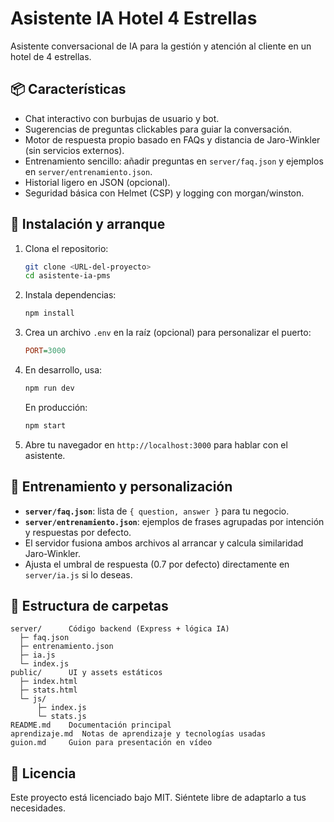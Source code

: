# Asistente IA Hotel 4 Estrellas

Asistente conversacional de IA para la gestión y atención al cliente en un hotel de 4 estrellas.

## 📦 Características

- Chat interactivo con burbujas de usuario y bot.
- Sugerencias de preguntas clickables para guiar la conversación.
- Motor de respuesta propio basado en FAQs y distancia de Jaro-Winkler (sin servicios externos).
- Entrenamiento sencillo: añadir preguntas en `server/faq.json` y ejemplos en `server/entrenamiento.json`.
- Historial ligero en JSON (opcional).
- Seguridad básica con Helmet (CSP) y logging con morgan/winston.

## 🚀 Instalación y arranque

1. Clona el repositorio:

   ```bash
   git clone <URL-del-proyecto>
   cd asistente-ia-pms
   ```

2. Instala dependencias:

   ```bash
   npm install
   ```

3. Crea un archivo `.env` en la raíz (opcional) para personalizar el puerto:

   ```ini
   PORT=3000
   ```

4. En desarrollo, usa:

   ```bash
   npm run dev
   ```

   En producción:

   ```bash
   npm start
   ```

5. Abre tu navegador en `http://localhost:3000` para hablar con el asistente.

## 🔧 Entrenamiento y personalización

- **`server/faq.json`**: lista de `{ question, answer }` para tu negocio.
- **`server/entrenamiento.json`**: ejemplos de frases agrupadas por intención y respuestas por defecto.
- El servidor fusiona ambos archivos al arrancar y calcula similaridad Jaro-Winkler.
- Ajusta el umbral de respuesta (0.7 por defecto) directamente en `server/ia.js` si lo deseas.

## 📂 Estructura de carpetas

```
server/      Código backend (Express + lógica IA)
  ├─ faq.json
  ├─ entrenamiento.json
  ├─ ia.js
  └─ index.js
public/      UI y assets estáticos
  ├─ index.html
  ├─ stats.html
  └─ js/
      ├─ index.js
      └─ stats.js
README.md    Documentación principal
aprendizaje.md  Notas de aprendizaje y tecnologías usadas
guion.md     Guion para presentación en vídeo
```

## 📝 Licencia

Este proyecto está licenciado bajo MIT. Siéntete libre de adaptarlo a tus necesidades.